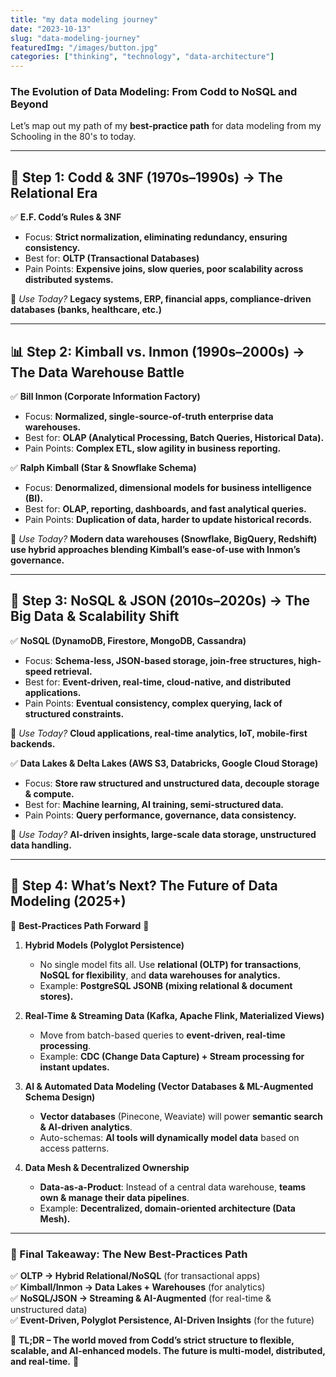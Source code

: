 ```yaml
---
title: "my data modeling journey"
date: "2023-10-13"
slug: "data-modeling-journey"
featuredImg: "/images/button.jpg"
categories: ["thinking", "technology", "data-architecture"]
---
```

### **The Evolution of Data Modeling: From Codd to NoSQL and Beyond**  

Let’s map out my path of my  **best-practice path** for data modeling from my Schooling in the  80's to today.

---

## **📜 Step 1: Codd & 3NF (1970s–1990s) → The Relational Era**
✅ **E.F. Codd’s Rules & 3NF**  
- Focus: **Strict normalization, eliminating redundancy, ensuring consistency.**  
- Best for: **OLTP (Transactional Databases)**
- Pain Points: **Expensive joins, slow queries, poor scalability across distributed systems.**  

📌 *Use Today?* **Legacy systems, ERP, financial apps, compliance-driven databases (banks, healthcare, etc.)**  

---

## **📊 Step 2: Kimball vs. Inmon (1990s–2000s) → The Data Warehouse Battle**
✅ **Bill Inmon (Corporate Information Factory)**
- Focus: **Normalized, single-source-of-truth enterprise data warehouses.**
- Best for: **OLAP (Analytical Processing, Batch Queries, Historical Data).**  
- Pain Points: **Complex ETL, slow agility in business reporting.**  

✅ **Ralph Kimball (Star & Snowflake Schema)**
- Focus: **Denormalized, dimensional models for business intelligence (BI).**
- Best for: **OLAP, reporting, dashboards, and fast analytical queries.**  
- Pain Points: **Duplication of data, harder to update historical records.**  

📌 *Use Today?* **Modern data warehouses (Snowflake, BigQuery, Redshift) use hybrid approaches blending Kimball’s ease-of-use with Inmon’s governance.**  

---

## **🚀 Step 3: NoSQL & JSON (2010s–2020s) → The Big Data & Scalability Shift**
✅ **NoSQL (DynamoDB, Firestore, MongoDB, Cassandra)**
- Focus: **Schema-less, JSON-based storage, join-free structures, high-speed retrieval.**  
- Best for: **Event-driven, real-time, cloud-native, and distributed applications.**  
- Pain Points: **Eventual consistency, complex querying, lack of structured constraints.**  

📌 *Use Today?* **Cloud applications, real-time analytics, IoT, mobile-first backends.**  

✅ **Data Lakes & Delta Lakes (AWS S3, Databricks, Google Cloud Storage)**
- Focus: **Store raw structured and unstructured data, decouple storage & compute.**
- Best for: **Machine learning, AI training, semi-structured data.**  
- Pain Points: **Query performance, governance, data consistency.**  

📌 *Use Today?* **AI-driven insights, large-scale data storage, unstructured data handling.**  

---

## **🧠 Step 4: What’s Next? The Future of Data Modeling (2025+)**
🚀 **Best-Practices Path Forward** 🚀  

1. **Hybrid Models (Polyglot Persistence)**
   - No single model fits all. Use **relational (OLTP) for transactions**, **NoSQL for flexibility**, and **data warehouses for analytics.**
   - Example: **PostgreSQL JSONB (mixing relational & document stores).**

2. **Real-Time & Streaming Data (Kafka, Apache Flink, Materialized Views)**
   - Move from batch-based queries to **event-driven, real-time processing**.
   - Example: **CDC (Change Data Capture) + Stream processing for instant updates.**

3. **AI & Automated Data Modeling (Vector Databases & ML-Augmented Schema Design)**
   - **Vector databases** (Pinecone, Weaviate) will power **semantic search & AI-driven analytics**.
   - Auto-schemas: **AI tools will dynamically model data** based on access patterns.

4. **Data Mesh & Decentralized Ownership**
   - **Data-as-a-Product**: Instead of a central data warehouse, **teams own & manage their data pipelines**.
   - Example: **Decentralized, domain-oriented architecture (Data Mesh).**

---

### **📌 Final Takeaway: The New Best-Practices Path**
✅ **OLTP → Hybrid Relational/NoSQL** (for transactional apps)  
✅ **Kimball/Inmon → Data Lakes + Warehouses** (for analytics)  
✅ **NoSQL/JSON → Streaming & AI-Augmented** (for real-time & unstructured data)  
✅ **Event-Driven, Polyglot Persistence, AI-Driven Insights** (for the future)  

🔮 **TL;DR – The world moved from Codd’s strict structure to flexible, scalable, and AI-enhanced models. The future is multi-model, distributed, and real-time.** 🚀